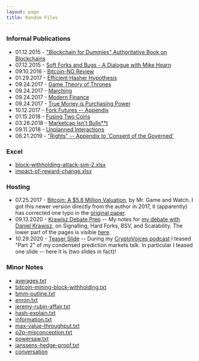 ```yaml
---
layout: page
title: Random Files
---
```



### Informal Publications

* 01.12.2015 - ["Blockchain for Dummies" Authoritative Book on Blockchains](http://www.truthcoin.info/images/blockchainz.pdf)
* 07.12.2015 - [Soft Forks and Bugs - A Dialogue with Mike Hearn](http://www.truthcoin.info/images/bugs-soft-forks/)
* 09.10.2016 - [Bitcoin-NG Review](http://www.truthcoin.info/images/bitcoin-ng.txt)
* 01.29.2017 - [Efficient Hasher Hypothesis](http://www.truthcoin.info/images/efficient-hasher-hypothesis/)
* 09.24.2017 - [Game Theory of Thrones](http://www.truthcoin.info/images/game-theory-of-thrones/)
* 09.24.2017 - [Marching](/images/marching/)
* 09.24.2017 - [Modern Finance](/images/modern-finance.txt)
* 09.24.2017 - [True Money is Purchasing Power](/images/true-money/)
* 10.12.2017 - [Fork Futures -- Appendix](/images/fork-futures-trading-appendix/)
* 01.15.2018 - [Fusing Two Coins](/files/blockchain-fusion-via-utxos/)
* 03.26.2018 - [Marketcap Isn't Bulls\*\*t](/files/on-marketcap/)
* 09.11.2018 - [Unplanned Interactions](/files/unplanned-interactions/)
* 06.21.2019 - ["Rights" -- Appendix to 'Consent of the Governed'](/files/cotg-appendix/)



<!--  
Month-Day-Year
-->


### Excel

* [block-withholding-attack-sim-2.xlsx](http://www.truthcoin.info/images/block-withholding-attack-sim-2.xlsx)
* [impact-of-reward-change.xlsx](http://www.truthcoin.info/images/impact-of-reward-change.xlsx)


### Hosting

* 07.25.2017 - [Bitcoin: A $5.8 Million Valuation](/files/bitcoin-mgaw.pdf), by Mr. Game and Watch. I got this newer version directly from the author in 2017, it (apparently) has corrected one typo in the [original paper](https://www.scribd.com/document/354688866/Bitcoin-A-5-8-Million-Valuation-Crypto-Currency-and-A-New-Era-of-Human-Cooperation).
* 09.13.2020 - [Krawisz Debate Prep](/files/2020-09-13-krawisz-debate-prep.pdf) -- My notes for [my debate with Daniel Krawisz](https://open.spotify.com/episode/6vwQr64OoMSOJWz8XG7HSr), on Signalling, Hard Forks, BSV, and Scalability. The lower part of the pages is visible [here](/files/krawisz-debate-prep-lowercutoff.pdf).
* 10.29.2020 - [Teaser Slide](/files/part2-slide-teaser.png) -- During my [CryptoVoices podcast](https://soundcloud.com/cryptovoices/show-98-paul-sztorc-drivechain-bitcoin-hivemind-and-much-more) I teased "Part 2" of my condensed prediction markets talk. In particular I teased one slide -- here it is (two slides in fact)!


### Minor Notes

* [averages.txt](/images/averages.txt)
* [bitcoin-mining-block-withholding.txt](/images/bitcoin-mining-block-withholding.txt)
* [bmm-outline.txt](/images/bmm-outline.txt)
* [enron.txt](/images/enron.txt)
* [jeremy-rubin-affair.txt](/images/jeremy-rubin-affair.txt)
* [hash-explain.txt](/images/hash-explain.txt)
* [information.txt](/images/information.txt)
* [max-value-throughput.txt](/images/max-value-throughput.txt)
* [p2p-misconception.txt](/images/p2p-misconception.txt)
* [powersaw.txt](/images/powersaw.txt)
* [janssens-hedge-proof.txt](/images/janssens-hedge-proof.txt)
* [conversation](/files/conversation/)
